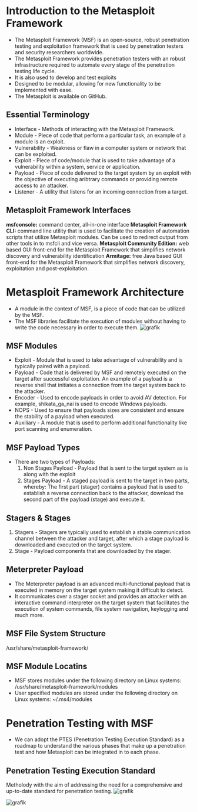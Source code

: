 # Introduction to the Metasploit Framework

- The Metasploit Framework (MSF) is an open-source, robust penetration testing and exploitation framework that is used by penetration testers and security researchers worldwide.
- The Metasploit Framework provides penetration testers with an robust infrastructure required to automate every stage of the penetration testing life cycle.
- It is also used to develop and test exploits
- Designed to be modular, allowing for new functionality to be implemented with ease.
- The Metasploit is available on GitHub.

## Essential Terminology

- Interface - Methods of interacting with the Metasploit Framework.
- Module - Piece of code that perform a particular task, an example of a module is an exploit.
- Vulnerability - Weakness or flaw in a computer system or network that can be exploited.
- Exploit - Piece of code/module that is used to take advantage of a vulnerability within a system, service or application.
- Payload - Piece of code delivered to the target system by an exploit with the objective of executing aribtrary commands or providing remote access to an attacker.
- Listener - A utility that listens for an incoming connection from a target.

## Metasploit Framework Interfaces

**msfconsole:** command center, all-in-one interface
**Metasploit Framework CLI:** command line utility that is used to facilitate the creation of automation scripts that utilize Metasploit modules. Can be used to redirect output from other tools in to msfcli and vice versa.
**Metasploit Community Edition:** web based GUI front-end for the Metasploit Framework that simplifies network discovery and vulnerability identification
**Armitage:** free Java based GUI front-end for the Metasploit Framework that simplifies network discovery, exploitation and post-exploitation.

# Metasploit Framework Architecture 

- A module in the context of MSF, is a piece of code that can be utilized by the MSF.
- The MSF libraries facilitate the execution of modules without having to write the code necessary in order to execute them.
![grafik](https://github.com/user-attachments/assets/57b60297-278a-4dbc-8c0b-93ece700a027)

## MSF Modules

- Exploit - Module that is used to take advantage of vulnerability and is typically paired with a payload.
- Payload - Code that is delivered by MSF and remotely executed on the target after successful exploitation. An example of a payload is a reverse shell that initiates a connection from the target system back to the attacker.
- Encoder - Used to encode payloads in order to avoid AV detection.  For example, shikata_ga_nai is used to encode Windows payloads.
- NOPS - Used to ensure that payloads sizes are consistent and ensure the stability of a payload when executed.
- Auxiliary - A module that is used to perform additional functionality like port scanning and enumeration.

## MSF Payload Types

- There are two types of Payloads:
  1. Non Stages Payload - Payload that is sent to the target system as is along with the exploit
  2. Stages Payload - A staged payload is sent to the target in two parts, whereby:
     The first part (stager) contains a payload that is used to establish a reverse connection back to the attacker, download the second part of the payload (stage) and execute it.

## Stagers & Stages

1. Stagers - Stagers are typically used to establish a stable communication channel between the attacker and target, after which a stage payload is downloaded and executed on the target system.
2. Stage - Payload components that are downloaded by the stager.

## Meterpreter Payload

- The Meterpreter payload is an advanced multi-functional payload that is executed in memory on the target system making it difficult to detect.
- It communicates over a stager socket and provides an attacker with an interactive command interpreter on the target system that facilitates the execution of system commands, file system navigation, keylogging and much more.

## MSF File System Structure

/usr/share/metasploit-framework/

## MSF Module Locatins

- MSF stores modules under the following directory on Linux systems:
    /usr/share/metasploit-framework/modules
- User specified modules are stored under the following directory on Linux systems:
    ~/.ms4/modules

# Penetration Testing with MSF

- We can adopt the PTES (Penetration Testing Execution Standard) as a roadmap to understand the various phases that make up a penetration test and how Metasploit can be integrated in to each phase.

## Penetration Testing Execution Standard

Metholody with the aim of addressing the need for a comprehensive and up-to-date standard for penetration testing.
![grafik](https://github.com/user-attachments/assets/e04a49a2-1e3d-4ad5-8b79-98d75a478dc9)

![grafik](https://github.com/user-attachments/assets/2f8e02b3-1bb7-4765-bbea-505e20818445)








